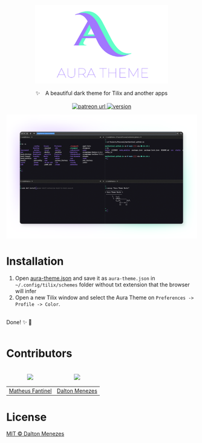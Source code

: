 <p align="center">
  <img src="https://github.com/daltonmenezes/assets/blob/master/images/aura-theme/new-heading.png?raw=true" alt="Aura Theme" width="70%" />
</p>

<p align="center">
✨ A beautiful dark theme for Tilix and another apps
  <br><br>

  <!-- Patreon -->
  <a href="https://www.patreon.com/daltonmenezes">
    <img alt="patreon url" src="https://img.shields.io/badge/support%20on-patreon-1C1E26?style=for-the-badge&labelColor=1C1E26&color=61ffca">
  </a>

  <!-- version -->
  <a href="#">
    <img alt="version" src="https://img.shields.io/badge/version%20-v1.0.0-1C1E26?style=for-the-badge&labelColor=1C1E26&color=61ffca">
  </a>
</p>

<p align="center">
  <img alt="preview" src="https://github.com/daltonmenezes/assets/blob/master/images/aura-theme/aura-tilix-preview.png?raw=true" />
</p>


# Installation

1. Open [aura-theme.json](https://raw.githubusercontent.com/daltonmenezes/aura-theme/main/packages/tilix/aura-theme.json) and save it as `aura-theme.json` in `~/.config/tilix/schemes` folder without txt extension that the browser will infer 
2. Open a new Tilix window and select the Aura Theme on `Preferences -> Profile -> Color`.

<br/>
Done! ✨ 🎉
<br/>
<br/>

# Contributors
<table>
  <thead>
    <tr>
    <td valign="bottom"><p align="center">
        <a href="https://github.com/matfantinel">
          <img src="https://github.com/matfantinel.png?size=100" align="center" />
        </a>
      </p></td>
      <td valign="bottom"><p align="center">
  <a href="https://github.com/daltonmenezes">
    <img src="https://github.com/daltonmenezes.png?size=100" align="center" />
  </a>
</p></td>
    </tr>
  </thead>

  <tbody>
    <tr>
      <td><a href="https://github.com/matfantinel">Matheus Fantinel</a></td>
      <td><a href="https://github.com/daltonmenezes">Dalton Menezes</a></td>
    </tr>
  </tbody>
</table>

# License
[MIT © Dalton Menezes](https://github.com/daltonmenezes/aura-theme/blob/main/LICENSE)
